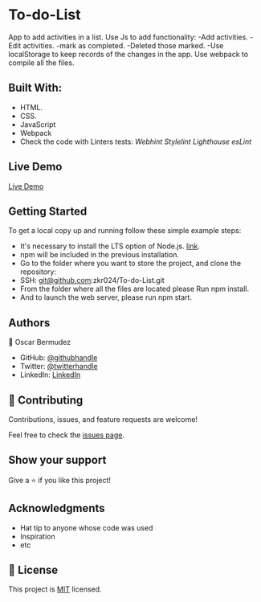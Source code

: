 # To-do-List

App to add activities in a list.
Use Js to add functionality:
-Add activities.
-Edit activities.
-mark as completed.
-Deleted those marked.
-Use localStorage to keep records of the changes in the app.
Use webpack to compile all the files.

## Built With:

- HTML.
- CSS.
- JavaScript
- Webpack
- Check the code with Linters tests:
  _Webhint_
  _Stylelint_
  _Lighthouse_
  _esLint_

## Live Demo

[Live Demo](https://zkr024.github.io/To-Do-List/)

## Getting Started

To get a local copy up and running follow these simple example steps:

- It's necessary to install the LTS option of Node.js. [link](https://nodejs.org/en/).
- npm will be included in the previous installation.
- Go to the folder where you want to store the project, and clone the repository:
- SSH: git@github.com:zkr024/To-do-List.git
- From the folder where all the files are located please Run npm install.
- And to launch the web server, please run npm start.

## Authors

👤 Oscar Bermudez

- GitHub: [@githubhandle](https://github.com/zkr024)
- Twitter: [@twitterhandle](https://twitter.com/zkr024)
- LinkedIn: [LinkedIn](www.linkedin.com/in/oscar-bermudez-07908222a)

## 🤝 Contributing

Contributions, issues, and feature requests are welcome!

Feel free to check the [issues page](../../issues/).

## Show your support

Give a ⭐️ if you like this project!

## Acknowledgments

- Hat tip to anyone whose code was used
- Inspiration
- etc

## 📝 License

This project is [MIT](./MIT.md) licensed.
